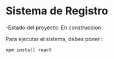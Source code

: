 <h1>Sistema de Registro</h1>

-Estado del proyecto: En construccion

Para ejecutar el sistema, debes poner :

```npm install react```
